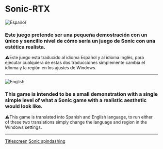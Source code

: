 # Sonic-RTX
![Español](https://i.imgur.com/QSelqM0.png)
### Este juego pretende ser una pequeña demostración con un único y sencillo nivel de cómo sería un juego de Sonic con una estética realista.

⚠️Este juego está traducido al idioma Español y al idioma Inglés, para ejecutar cualquiera de estas dos traducciones simplemente cambia el idioma y la región en los ajustes de Windows.

***

![English](https://i.imgur.com/6UI5j0E.png)
### This game is intended to be a small demonstration with a single simple level of what a Sonic game with a realistic aesthetic would look like.

⚠️This game is translated into Spanish and English language, to run either of these two translations simply change the language and region in the Windows settings.

***
[Titlescreen](https://i.imgur.com/lefDRJj.png)
[Sonic spindashing](https://i.imgur.com/LhrABBv.png)
